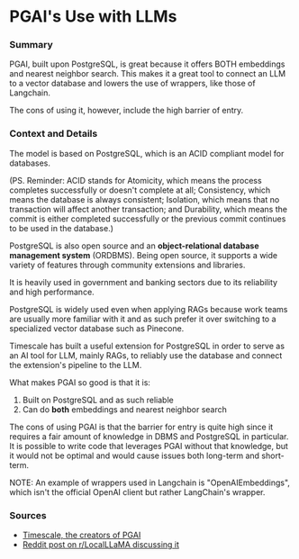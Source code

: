 # PGAI's Use with LLMs

### Summary
PGAI, built upon PostgreSQL, is great because it offers BOTH embeddings and nearest neighbor search. This makes it a great tool to connect an LLM to a vector database and lowers the use of wrappers, like those of Langchain.

The cons of using it, however, include the high barrier of entry.

### Context and Details
The model is based on PostgreSQL, which is an ACID compliant model for databases.

(PS. Reminder: ACID stands for Atomicity, which means the process completes successfully or doesn't complete at all; Consistency, which means the database is always consistent; Isolation, which means that no transaction will affect another transaction; and Durability, which means the commit is either completed successfully or the previous commit continues to be used in the database.)

PostgreSQL is also open source and an **object-relational database management system** (ORDBMS). Being open source, it supports a wide variety of features through community extensions and libraries.

It is heavily used in government and banking sectors due to its reliability and high performance.

PostgreSQL is widely used even when applying RAGs because work teams are usually more familiar with it and as such prefer it over switching to a specialized vector database such as Pinecone.

Timescale has built a useful extension for PostgreSQL in order to serve as an AI tool for LLM, mainly RAGs, to reliably use the database and connect the extension's pipeline to the LLM.

What makes PGAI so good is that it is:
1. Built on PostgreSQL and as such reliable
2. Can do **both** embeddings and nearest neighbor search

The cons of using PGAI is that the barrier for entry is quite high since it requires a fair amount of knowledge in DBMS and PostgreSQL in particular. It is possible to write code that leverages PGAI without that knowledge, but it would not be optimal and would cause issues both long-term and short-term.

NOTE: An example of wrappers used in Langchain is "OpenAIEmbeddings", which isn't the official OpenAI client but rather LangChain's wrapper.

### Sources
- [Timescale, the creators of PGAI](https://www.timescale.com/blog/stop-over-engineering-ai-apps)
- [Reddit post on r/LocalLLaMA discussing it](https://www.reddit.com/r/LocalLLaMA/comments/1isiyl1/stop_overengineering_ai_apps_just_use_postgres/)
